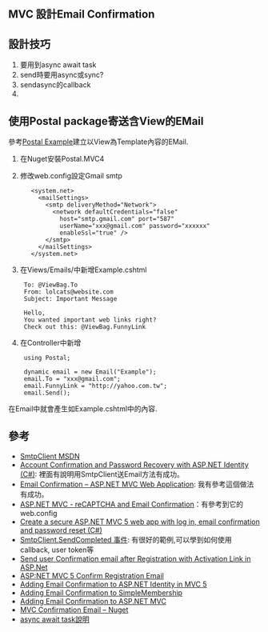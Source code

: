 MVC 設計Email Confirmation
------

## 設計技巧

1. 要用到async await task
2. send時要用async或sync?
3. sendasync的callback
4. 

## 使用Postal package寄送含View的EMail
參考[Postal Example](http://aboutcode.net/postal/#docs)建立以View為Template內容的EMail.

1. 在Nuget安裝Postal.MVC4
2. 修改web.config設定Gmail smtp

		  <system.net>
		    <mailSettings>
		      <smtp deliveryMethod="Network">
		        <network defaultCredentials="false"
		          host="smtp.gmail.com" port="587"
		          userName="xxx@gmail.com" password="xxxxxx"
		          enableSsl="true" />
		      </smtp>
		    </mailSettings>
		  </system.net>
3. 在Views/Emails/中新增Example.cshtml

		To: @ViewBag.To
		From: lolcats@website.com
		Subject: Important Message
		
		Hello,
		You wanted important web links right?
		Check out this: @ViewBag.FunnyLink
4. 在Controller中新增

		using Postal;

	    dynamic email = new Email("Example");
	    email.To = "xxx@gmail.com";
	    email.FunnyLink = "http://yahoo.com.tw";
	    email.Send();

在Email中就會產生如Example.cshtml中的內容.


## 參考
* [SmtpClient MSDN](http://msdn.microsoft.com/zh-tw/library/system.net.mail.smtpclient(v=vs.110).aspx)
* [Account Confirmation and Password Recovery with ASP.NET Identity (C#)](http://www.asp.net/identity/overview/features-api/account-confirmation-and-password-recovery-with-aspnet-identity): 裡面有說明用SmtpClient送Email方法有成功。
* [Email Confirmation – ASP.NET MVC Web Application](http://blogs.microsoft.co.il/shair/2011/12/06/email-confirmation-aspnet-mvc-web-application/): 我有參考這個做法有成功。
* [ASP.NET MVC - reCAPTCHA and Email Confirmation](http://www.codeproject.com/Articles/313153/ASP-NET-MVC-reCAPTCHA-and-Email-Confirmation)：有參考到它的web.config
* [Create a secure ASP.NET MVC 5 web app with log in, email confirmation and password reset (C#)](https://www.asp.net/mvc/overview/security/create-an-aspnet-mvc-5-web-app-with-email-confirmation-and-password-reset)
* [SmtpClient.SendCompleted 事件](http://msdn.microsoft.com/zh-tw/library/system.net.mail.smtpclient.sendcompleted\(v=vs.110\).aspx): 有很好的範例,可以學到如何使用callback, user token等
* [Send user Confirmation email after Registration with Activation Link in ASP.Net](http://www.aspsnippets.com/Articles/Send-user-Confirmation-email-after-Registration-with-Activation-Link-in-ASPNet.aspx)
* [ASP:NET MVC 5 Confirm Registration Email](http://www.codeproject.com/Tips/738090/ASP-NET-MVC-Confirm-Registration-Email)
* [Adding Email Confirmation to ASP.NET Identity in MVC 5](http://kevin-junghans.blogspot.tw/2013/10/adding-email-confirmation-to-aspnet.html)
* [Adding Email Confirmation to SimpleMembership](http://kevin-junghans.blogspot.tw/2013/02/adding-email-confirmation-to.html)
* [Adding Email Confirmation to ASP.NET MVC](http://thekevincode.com/2010/09/adding-email-confirmation-to-asp-net-mvc/)
* [MVC Confirmation Email – Nuget](http://thekevincode.com/2011/10/mvc-confirmation-email-nuget/)
* [async await task說明](http://www.dotblogs.com.tw/jaigi/archive/2012/10/14/77474.aspx?fid=69369)